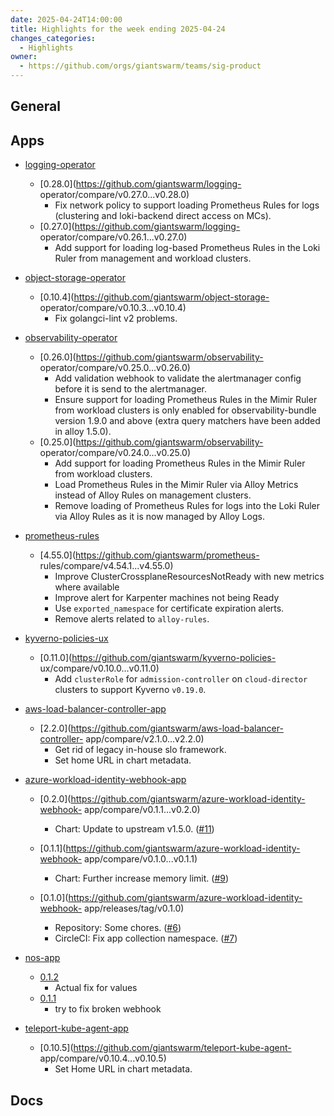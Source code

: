 ```yaml
---
date: 2025-04-24T14:00:00
title: Highlights for the week ending 2025-04-24
changes_categories:
  - Highlights
owner:
  - https://github.com/orgs/giantswarm/teams/sig-product
---
```


## General

<!-- This where BREAKING CHANGES ARE HIGHLIGHTED -->

## Apps

- [logging-operator](https://github.com/giantswarm/logging-operator) 
  - [0.28.0](https://github.com/giantswarm/logging-
operator/compare/v0.27.0...v0.28.0) 
      * Fix network policy to support loading Prometheus Rules for logs (clustering and loki-backend direct access on MCs).
  - [0.27.0](https://github.com/giantswarm/logging-
operator/compare/v0.26.1...v0.27.0) 
      * Add support for loading log-based Prometheus Rules in the Loki Ruler from management and workload clusters. 


- [object-storage-operator](https://github.com/giantswarm/object-storage-operator) 
  - [0.10.4](https://github.com/giantswarm/object-storage-
operator/compare/v0.10.3...v0.10.4) 
      * Fix golangci-lint v2 problems.
- [observability-operator](https://github.com/giantswarm/observability-operator) 
  - [0.26.0](https://github.com/giantswarm/observability-
operator/compare/v0.25.0...v0.26.0) 
      * Add validation webhook to validate the alertmanager config before it is send to the alertmanager.
      * Ensure support for loading Prometheus Rules in the Mimir Ruler from workload clusters is only enabled for observability-bundle version 1.9.0 and above (extra query matchers have been added in alloy 1.5.0).
  - [0.25.0](https://github.com/giantswarm/observability-
operator/compare/v0.24.0...v0.25.0) 
      * Add support for loading Prometheus Rules in the Mimir Ruler from workload clusters.
      * Load Prometheus Rules in the Mimir Ruler via Alloy Metrics instead of Alloy Rules on management clusters.
      * Remove loading of Prometheus Rules for logs into the Loki Ruler via Alloy Rules as it is now managed by Alloy Logs. 


- [prometheus-rules](https://github.com/giantswarm/prometheus-rules) 
  - [4.55.0](https://github.com/giantswarm/prometheus-
rules/compare/v4.54.1...v4.55.0) 
      * Improve ClusterCrossplaneResourcesNotReady with new metrics where available
      * Improve alert for Karpenter machines not being Ready
      * Use `exported_namespace` for certificate expiration alerts.
      * Remove alerts related to `alloy-rules`.
- [kyverno-policies-ux](https://github.com/giantswarm/kyverno-policies-ux) 
  - [0.11.0](https://github.com/giantswarm/kyverno-policies-
ux/compare/v0.10.0...v0.11.0) 
      * Add `clusterRole` for `admission-controller` on `cloud-director` clusters to support Kyverno `v0.19.0`.
- [aws-load-balancer-controller-app](https://github.com/giantswarm/aws-load-balancer-controller-app) 
  - [2.2.0](https://github.com/giantswarm/aws-load-balancer-controller-
app/compare/v2.1.0...v2.2.0) 
      * Get rid of legacy in-house slo framework.
      * Set home URL in chart metadata.
- [azure-workload-identity-webhook-app](https://github.com/giantswarm/azure-workload-identity-webhook-app) 
  - [0.2.0](https://github.com/giantswarm/azure-workload-identity-webhook-
app/compare/v0.1.1...v0.2.0) 
      * Chart: Update to upstream v1.5.0. ([#11](https://github.com/giantswarm/azure-workload-identity-webhook-app/pull/11))
  - [0.1.1](https://github.com/giantswarm/azure-workload-identity-webhook-
app/compare/v0.1.0...v0.1.1) 
      * Chart: Further increase memory limit. ([#9](https://github.com/giantswarm/azure-workload-identity-webhook-app/pull/9)) 


  - [0.1.0](https://github.com/giantswarm/azure-workload-identity-webhook-
app/releases/tag/v0.1.0) 
      * Repository: Some chores. ([#6](https://github.com/giantswarm/azure-workload-identity-webhook-app/pull/6))
      * CircleCI: Fix app collection namespace. ([#7](https://github.com/giantswarm/azure-workload-identity-webhook-app/pull/7)) 


- [nos-app](https://github.com/giantswarm/nos-app) 
  - [0.1.2](https://github.com/giantswarm/nos-app/compare/v0.1.1...v0.1.2) 
      * Actual fix for values
  - [0.1.1](https://github.com/giantswarm/nos-app/compare/v0.1.0...v0.1.1) 
      * try to fix broken webhook 


- [teleport-kube-agent-app](https://github.com/giantswarm/teleport-kube-agent-app) 
  - [0.10.5](https://github.com/giantswarm/teleport-kube-agent-
app/compare/v0.10.4...v0.10.5) 
      * Set Home URL in chart metadata.

## Docs

<!-- FER is filling this one -->
